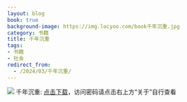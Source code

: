```yaml
---
layout: blog
book: true
background-image: https://img.locyoo.com/book千年沉重.jpg
category: 书籍
title: 千年沉重
tags:
- 书籍
- 社会
redirect_from:
  - /2024/03/千年沉重/
---
```

![](https://img.locyoo.com/book千年沉重.jpg)
千年沉重: <a name = "ref1" href="https://url18.ctfile.com/f/50983618-1051396999-5e6c89?p=3619">点击下载</a>，访问密码请点击右上方“关于”自行查看